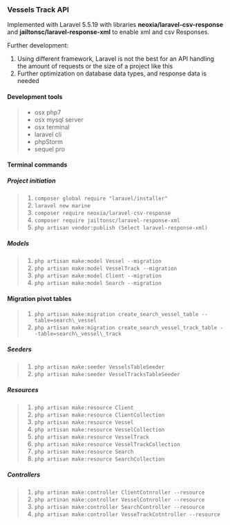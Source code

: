 ### Vessels Track API

Implemented with Laravel 5.5.19 with libraries **neoxia/laravel-csv-response** and **jailtonsc/laravel-response-xml** to enable xml and csv Responses.

Further development:
1. Using different framework, Laravel is not the best for an API handling the amount of requests or the size of a project like this
2. Further optimization on database data types, and response data is needed

#### Development tools
> * osx php7
> * osx mysql server
> * osx terminal
> * laravel cli
> * phpStorm
> * sequel pro

#### Terminal commands
##### Project initiation
> 1. `composer global require "laravel/installer"`
> 2. `laravel new marine`
> 3. `composer require neoxia/laravel-csv-response`
> 4. `composer require jailtonsc/laravel-response-xml`
> 5. `php artisan vendor:publish (Select laravel-response-xml) `

##### Models
> 1. `php artisan make:model Vessel --migration`
> 2. `php artisan make:model VesselTrack --migration`
> 3. `php artisan make:model Client --migration`
> 4. `php artisan make:model Search --migration`

#### Migration pivot tables
> 1. `php artisan make:migration create_search_vessel_table --table=search\_vessel`
> 2. `php artisan make:migration create_search_vessel_track_table --table=search\_vessel\_track`

##### Seeders
> 1. `php artisan make:seeder VesselsTableSeeder`
> 2. `php artisan make:seeder VesselTracksTableSeeder`

##### Resources
> 1. `php artisan make:resource Client`
> 2. `php artisan make:resource ClientCollection`
> 3. `php artisan make:resource Vessel`
> 4. `php artisan make:resource VesselCollection`
> 5. `php artisan make:resource VesselTrack`
> 6. `php artisan make:resource VesselTrackCollection`
> 7. `php artisan make:resource Search`
> 8. `php artisan make:resource SearchCollection`

##### Controllers
> 1. `php artinan make:controller ClientCotnroller --resource`
> 2. `php artinan make:controller VesselCotnroller --resource`
> 3. `php artisan make:controller SearchController --resource`
> 4. `php artisan make:controller VesseTrackCotntroller --resource`